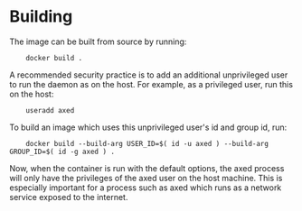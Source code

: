 Building
========

The image can be built from source by running:

        docker build .

A recommended security practice is to add an additional unprivileged user to run the daemon as on the host. For example, as a privileged user, run this on the host:

        useradd axed

To build an image which uses this unprivileged user's id and group id, run:

        docker build --build-arg USER_ID=$( id -u axed ) --build-arg GROUP_ID=$( id -g axed ) .

Now, when the container is run with the default options, the axed process will only have the privileges of the axed user on the host machine. This is especially important for a process such as axed which runs as a network service exposed to the internet.
